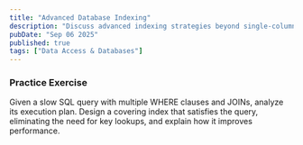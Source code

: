 ```yaml
---
title: "Advanced Database Indexing"
description: "Discuss advanced indexing strategies beyond single-column indexes, such as covering indexes, filtered indexes, and columnstore indexes. Explain what index fragmentation is and how to address it."
pubDate: "Sep 06 2025"
published: true
tags: ["Data Access & Databases"]
---
```


### Practice Exercise

Given a slow SQL query with multiple WHERE clauses and JOINs, analyze its execution plan. Design a covering index that satisfies the query, eliminating the need for key lookups, and explain how it improves performance.

